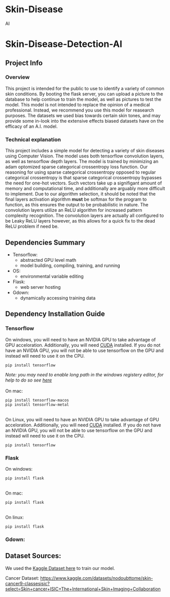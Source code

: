 # Skin-Disease
AI
# Skin-Disease-Detection-AI

## Project Info

### Overview
This project is intended for the public to use to identify a variety of common skin conditions. By booting the flask server, you can upload a picture to the database to help continue to train the model, as well as pictures to test the model. This model is not intended to replace the opinion of a medical professional. Instead, we recommend you use this model for reasearch purposes. The datasets we used bias towards certain skin tones, and may provide some in-look into the extensive effects biased datasets have on the efficacy of an A.I. model.

### Technical explanation
This project includes a simple model for detecting a variety of skin diseases using Computer Vision. The model uses both tensorflow convolution layers, as well as tensorflow depth layers. The model is trained by minimizing an adam optomized sparse categorical crossentropy loss function. Our reasoning for using sparse categorical crossentropy opposed to regular categorical crossentropy is that sparse categorical crossentropy bypasses the need for one-hot vectors. Such vectors take up a signifigant amount of memory and computational time, and additionally are arguably more difficult to implement. Due to our algorithm selection, it should be noted that the final layers activation algorithm **must** be softmax for the program to function, as this ensures the output to be probabilistic in nature. The convolution layers utilize an ReLU algorithm for increased pattern complexity recognition. The convolution layers are actually all configured to be Leaky ReLU layers however, as this allows for a quick fix to the dead ReLU problem if need be.

## Dependencies Summary
- Tensorflow:
  - abstracted GPU level math
  - model building, compiling, training, and running
- OS:
  - environmental variable editing
- Flask:
  - web server hosting
- Gdown:
  - dynamically accessing training data
## Dependency Installation Guide
### Tensorflow
On windows, you will need to have an NVIDIA GPU to take advantage of GPU acceloration. Additionally, you will need [CUDA](https://docs.nvidia.com/cuda/cuda-installation-guide-microsoft-windows/) installed. If you do not have an NVIDIA GPU, you will not be able to use tensorflow on the GPU and instead will need to use it on the CPU.
```
pip install tensorflow
```

*Note: you may need to enable long path in the windows registery editor, for help to do so see [here](https://www.elevenforum.com/t/enable-long-file-path-names-in-windows-11.28659/)* \
\
On mac:
```
pip install tensorflow-macos
pip install tensorflow-metal
```

\
On Linux, you will need to have an NVIDIA GPU to take advantage of GPU acceloration. Additionally, you will need [CUDA](https://docs.nvidia.com/cuda/cuda-installation-guide-linux/) installed. If you do not have an NVIDIA GPU, you will not be able to use tensorflow on the GPU and instead will need to use it on the CPU.
```
pip install tensorflow
```

### Flask
On windows:
```
pip install flask
```

\
On mac:
```
pip install flask
```

\
On linux:
```
pip install flask
```

### Gdown:


## Dataset Sources:

We used the [Kaggle Dataset here](https://www.kaggle.com/datasets/lysaapriani/skin-disease-and-normal-skin-dataset) to train our model.

Cancer Dataset: https://www.kaggle.com/datasets/nodoubttome/skin-cancer9-classesisic?select=Skin+cancer+ISIC+The+International+Skin+Imaging+Collaboration
